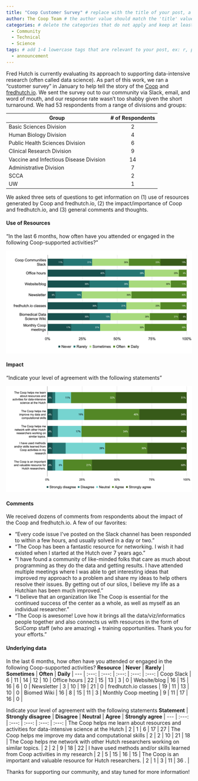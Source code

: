 ```yaml
---
title: "Coop Customer Survey" # replace with the title of your post, a short catchy description to entice readers
author: The Coop Team # the author value should match the 'title' value of your contributor file located here /gh-pages/_contributors. If you do not have a contributor file, please feel free to make one or contact one of our team members to assist you.
categories: # delete the categories that do not apply and keep at least one
  - Community
  - Technical
  - Science
tags: # add 1-4 lowercase tags that are relevant to your post, ex: r, python, genomics, workflows
  - announcement
---
```

Fred Hutch is currently evaluating its approach to supporting data-intensive research (often called data science). As part of this work, we ran a “customer survey” in January to help tell the story of the [Coop](https://research.fhcrc.org/coop/en.html) and [fredhutch.io](https://www.fredhutch.io/). We sent the survey out to our community via Slack, email, and word of mouth, and our response rate wasn’t too shabby given the short turnaround. We had 53 respondents from a range of divisions and groups:

**Group** | **# of Respondents**
--- | :---:
Basic Sciences Division | 2
Human Biology Division | 4
Public Health Sciences Division | 6
Clinical Research Division | 9
Vaccine and Infectious Disease Division | 14
Administrative Division | 7
SCCA | 2
UW | 1

We asked three sets of questions to get information on (1) use of resources generated by Coop and fredhutch.io, (2) the impact/importance of Coop and fredhutch.io, and (3) general comments and thoughts. 

#### Use of Resources ####
“In the last 6 months, how often have you attended or engaged in the following Coop-supported activities?”

![](/assets/customer_survey/resources.png)

#### Impact ####
“Indicate your level of agreement with the following statements”

![](/assets/customer_survey/statements.png)

#### Comments #### 
We received dozens of comments from respondents about the impact of the Coop and fredhutch.io. A few of our favorites:

- “Every code issue I've posted on the Slack channel has been responded to within a few hours, and usually solved in a day or two.”
- “The Coop has been a fantastic resource for networking. I wish it had existed when I started at the Hutch over 7 years ago.”
- “I have found a community of like-minded folks that care as much about programming as they do the data and getting results. I have attended multiple meetings where I was able to get interesting ideas that improved my approach to a problem and share my ideas to help others resolve their issues. By getting out of our silos, I believe my life as a Hutchian has been much improved.”
- “I believe that an organization like The Coop is essential for the continued success of the center as a whole, as well as myself as an individual researcher.”
- “The Coop is awesome! Love how it brings all the data/viz/informatics people together and also connects us with resources in the form of SciComp staff (who are amazing) + training opportunities. Thank you for your efforts.”

#### Underlying data ####
In the last 6 months, how often have you attended or engaged in the following Coop-supported activities?
**Resource** | **Never** | **Rarely** | **Sometimes** | **Often** | **Daily** |
--- | :---: | :---: | :---: | :---: | :---: |
Coop Slack | 6 | 11 | 14 | 12 | 10 |
Office hours | 22 | 15 | 13 | 3 | 0 |
Website/blog | 16 | 15 | 16 | 6 | 0 |
Newsletter | 3 | 10 | 19 | 21 | 0 |
fredhutch.io classes | 19 | 11 | 13 | 10 | 0 |
Biomed Wiki | 16 | 8 | 15 | 11 | 3 |
Monthly Coop meeting | 9 | 11 | 17 | 16 | 0 |

Indicate your level of agreement with the following statements
**Statement** | **Strongly disagree** | **Disagree** | **Neutral** | **Agree** | **Strongly agree** |
--- | :---: | :---: | :---: | :---: | :---: |
The Coop helps me learn about resources and activities for data-intensive science at the Hutch | 2 | 1 | 6 | 17 | 27 |
The Coop helps me improve my data and computational skills | 2 | 2 | 10 | 21 | 18 |
The Coop helps me network with other Hutch researchers working on similar topics. | 2 | 2 | 9 | 18 | 22 |
I have used methods and/or skills learned from Coop activities in my research | 2 | 5 | 15 | 16 | 15 |
The Coop is an important and valuable resource for Hutch researchers. | 2 | 1 | 3 | 11 | 36 . |

Thanks for supporting our community, and stay tuned for more information!
